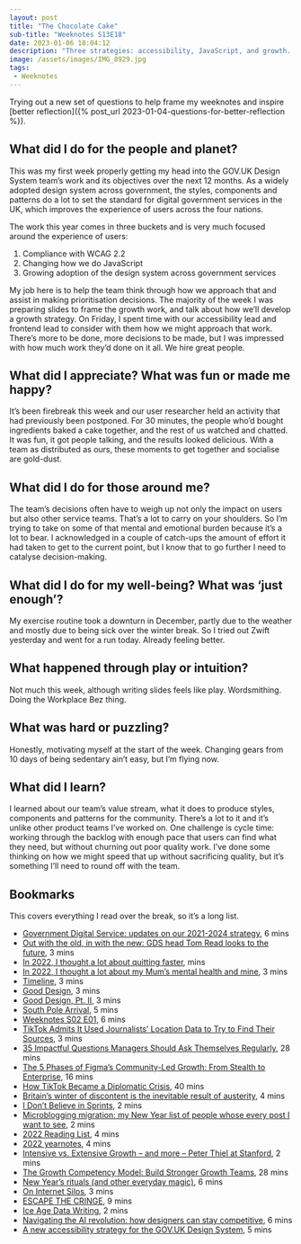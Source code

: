 ```yaml
---
layout: post
title: "The Chocolate Cake"
sub-title: "Weeknotes S13E18"
date: 2023-01-06 18:04:12
description: "Three strategies: accessibility, JavaScript, and growth. Plus team baking."
image: /assets/images/IMG_8929.jpg
tags:
 - Weeknotes
---
```

Trying out a new set of questions to help frame my weeknotes and inspire [better reflection]({% post_url 2023-01-04-questions-for-better-reflection %}). 

## What did I do for the people and planet?

This was my first week properly getting my head into the GOV.UK Design System team’s work and its objectives over the next 12 months. As a widely adopted design system across government, the styles, components and patterns do a lot to set the standard for digital government services in the UK, which improves the experience of users across the four nations. 

The work this year comes in three buckets and is very much focused around the experience of users:
1. Compliance with WCAG 2.2
2. Changing how we do JavaScript
3. Growing adoption of the design system across government services

My job here is to help the team think through how we approach that and assist in making prioritisation decisions. The majority of the week I was preparing slides to frame the growth work, and talk about how we’ll develop a growth strategy. On Friday, I spent time with our accessibility lead and frontend lead to consider with them how we might approach that work. There’s more to be done, more decisions to be made, but I was impressed with how much work they’d done on it all. We hire great people.

## What did I appreciate? What was fun or made me happy?

It’s been firebreak this week and our user researcher held an activity that had previously been postponed. For 30 minutes, the people who’d bought ingredients baked a cake together, and the rest of us watched and chatted. It was fun, it got people talking, and the results looked delicious. With a team as distributed as ours, these moments to get together and socialise are gold-dust.

## What did I do for those around me?

The team’s decisions often have to weigh up not only the impact on users but also other service teams. That’s a lot to carry on your shoulders. So I’m trying to take on some of that mental and emotional burden because it’s a lot to bear. I acknowledged in a couple of catch-ups the amount of effort it had taken to get to the current point, but I know that to go further I need to catalyse decision-making.

## What did I do for my well-being? What was ‘just enough’?

My exercise routine took a downturn in December, partly due to the weather and mostly due to being sick over the winter break. So I tried out Zwift yesterday and went for a run today. Already feeling better. 

## What happened through play or intuition?

Not much this week, although writing slides feels like play. Wordsmithing. Doing the Workplace Bez thing.

## What was hard or puzzling?

Honestly, motivating myself at the start of the week. Changing gears from 10 days of being sedentary ain’t easy, but I’m flying now.

## What did I learn?

I learned about our team’s value stream, what it does to produce styles, components and patterns for the community. There’s a lot to it and it’s unlike other product teams I’ve worked on. One challenge is cycle time: working through the backlog with enough pace that users can find what they need, but without churning out poor quality work. I’ve done some thinking on how we might speed that up without sacrificing quality, but it’s something I’ll need to round off with the team. 

## Bookmarks

This covers everything I read over the break, so it’s a long list. 

- [Government Digital Service: updates on our 2021-2024 strategy](https://gds.blog.gov.uk/2022/12/20/government-digital-service-updates-on-our-2021-2024-strategy/), 6 mins
- [Out with the old, in with the new: GDS head Tom Read looks to the future](https://www.civilserviceworld.com/in-depth/article/out-with-the-old-in-with-the-new-gds-head-tom-read-looks-to-the-future), 3 mins
- [In 2022, I thought a lot about quitting faster](https://www.ithoughtaboutthatalot.com/2022/quitting-faster), mins
- [In 2022, I thought a lot about my Mum’s mental health and mine](https://www.ithoughtaboutthatalot.com/2022/my-mums-mental-health-and-mine), 3 mins
- [Timeline](https://demotive.com/timeline), 3 mins
- [Good Design](https://blog.jim-nielsen.com/2022/good-design/), 3 mins
- [Good Design, Pt. II](https://blog.jim-nielsen.com/2022/good-design-pt-ii/), 3 mins
- [South Pole Arrival](https://brr.fyi/posts/south-pole-arrival), 5 mins
- [Weeknotes S02 E01](https://weeknot.es/weeknotes-s02-e01-39e22a4ea232), 6 mins
- [TikTok Admits It Used Journalists’ Location Data to Try to Find Their Sources](https://pxlnv.com/linklog/tiktok-journalists-sources/), 3 mins
- [35 Impactful Questions Managers Should Ask Themselves Regularly](https://review.firstround.com/35-impactful-questions-managers-should-ask-themselves-regularly), 28 mins
- [The 5 Phases of Figma’s Community-Led Growth: From Stealth to Enterprise](https://review.firstround.com/the-5-phases-of-figmas-community-led-growth-from-stealth-to-enterprise), 16 mins
- [How TikTok Became a Diplomatic Crisis](https://www.nytimes.com/2022/12/20/magazine/tiktok-us-china-diplomacy.html), 40 mins
- [Britain’s winter of discontent is the inevitable result of austerity](https://www.ft.com/content/b2154c20-c9d0-4209-9a47-95d114d31f2b), 4 mins
- [I Don’t Believe in Sprints](https://www.robinrendle.com/notes/i-don’t-believe-in-sprints/), 2 mins
- [Microblogging migration: my New Year list of people whose every post I want to see](https://blog.mattedgar.com/2023/01/02/microblogging-migration/), 2 mins
- [2022 Reading List](http://jlzych.com/2023/01/02/2022-reading-list/), 4 mins
- [2022 yearnotes](https://matthewsheret.wordpress.com/2023/01/02/2022-yearnotes/), 4 mins
- [Intensive vs. Extensive Growth – and more – Peter Thiel at Stanford](https://sjl.us/2010/12/01/intensive-vs-extensive-growth-and-more/), 2 mins
- [The Growth Competency Model: Build Stronger Growth Teams](https://www.reforge.com/blog/the-growth-competency-model), 28 mins
- [New Year’s rituals (and other everyday magic)](https://weeknot.es/new-years-rituals-and-other-everyday-magic-9769c8a470df), 6 mins
- [On Internet Silos](https://pxlnv.com/linklog/on-internet-silos/), 3 mins
- [ESCAPE THE CRINGE](https://joemuggs.tumblr.com/post/705161058723233792/escape-the-cringe), 9 mins
- [Ice Age Data Writing](https://warrenellis.ltd/marks/ice-age-data-writing/), 2 mins
- [Navigating the AI revolution: how designers can stay competitive](https://uxdesign.cc/navigating-the-ai-revolution-how-designers-can-stay-competitive-7798bc664210), 6 mins
- [A new accessibility strategy for the GOV.UK Design System](https://accessibility.blog.gov.uk/2023/01/06/a-new-accessibility-strategy-for-the-gov-uk-design-system/), 5 mins
